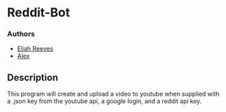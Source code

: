 # Reddit-Bot
### Authors
* [Eliah Reeves](https://github.com/eliahreeves)
* [Alex](https://github.com/FlyingFish800)
## Description
This program will create and upload a video to youtube when supplied with a .json key from the youtube api, a google login, and a reddit api key.
